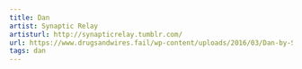 ```yaml
---
title: Dan
artist: Synaptic Relay
artisturl: http://synapticrelay.tumblr.com/
url: https://www.drugsandwires.fail/wp-content/uploads/2016/03/Dan-by-Synaptic-Relay.png
tags: dan
---
```

